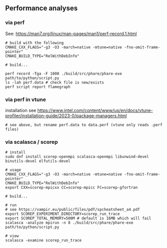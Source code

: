 ## Performance analyses

### via perf

See: https://man7.org/linux/man-pages/man1/perf-record.1.html

```shell
# build with the following
CMAKE_CXX_FLAGS="-g3 -O3 -march=native -mtune=native -fno-omit-frame-pointer"
CMAKE_BUILD_TYPE="RelWithDebInfo"

# build...

perf record -Tga -F 1000 ./build/src/phare/phare-exe path/to/python/script.py
ls -lah perf.data # check file is new/exists
perf script report flamegraph
```

### via perf in vtune

installation see
https://www.intel.com/content/www/us/en/docs/vtune-profiler/installation-guide/2023-0/package-managers.html


```shell
# see above, but rename perf.data to data.perf (vtune only reads .perf files)
```

### via scalasca / scorep

```shell
# install
sudo dnf install scorep-openmpi scalasca-openmpi libunwind-devel binutils-devel elfutils-devel
```

```shell
# usage
CMAKE_CXX_FLAGS="-g3 -O3 -march=native -mtune=native -fno-omit-frame-pointer"
CMAKE_BUILD_TYPE="RelWithDebInfo"
export CXX=scorep-mpicxx CC=scorep-mpicc FC=scorep-gfortran

# build...

# run
# see https://vampir.eu/public/files/pdf/spcheatsheet_a4.pdf
export SCOREP_EXPERIMENT_DIRECTORY=scorep_run_trace
export SCOREP_TOTAL_MEMORY=500M # default is 16MB which will fail
scalasca -analyze mpirun -n 8 ./build/src/phare/phare-exe path/to/python/script.py

# view
scalasca -examine scorep_run_trace
```
